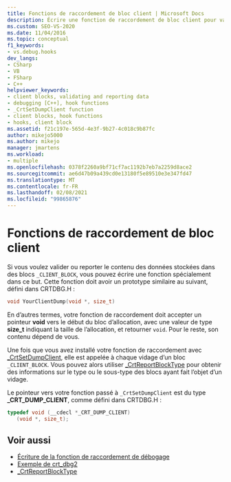 ```yaml
---
title: Fonctions de raccordement de bloc client | Microsoft Docs
description: Écrire une fonction de raccordement de bloc client pour valider ou signaler le contenu des données stockées dans des blocs _CLIENT_BLOCK.
ms.custom: SEO-VS-2020
ms.date: 11/04/2016
ms.topic: conceptual
f1_keywords:
- vs.debug.hooks
dev_langs:
- CSharp
- VB
- FSharp
- C++
helpviewer_keywords:
- client blocks, validating and reporting data
- debugging [C++], hook functions
- _CrtSetDumpClient function
- client blocks, hook functions
- hooks, client block
ms.assetid: f21c197e-565d-4e3f-9b27-4c018c9b87fc
author: mikejo5000
ms.author: mikejo
manager: jmartens
ms.workload:
- multiple
ms.openlocfilehash: 0378f2260a9bf71cf7ac1192b7eb7a2259d8ace2
ms.sourcegitcommit: ae6d47b09a439cd0e13180f5e89510e3e347fd47
ms.translationtype: MT
ms.contentlocale: fr-FR
ms.lasthandoff: 02/08/2021
ms.locfileid: "99865876"
---
```

# <a name="client-block-hook-functions"></a>Fonctions de raccordement de bloc client
Si vous voulez valider ou reporter le contenu des données stockées dans des blocs `_CLIENT_BLOCK`, vous pouvez écrire une fonction spécialement dans ce but. Cette fonction doit avoir un prototype similaire au suivant, défini dans CRTDBG.H :

```cpp
void YourClientDump(void *, size_t)
```

 En d’autres termes, votre fonction de raccordement doit accepter un pointeur **void** vers le début du bloc d’allocation, avec une valeur de type **size_t** indiquant la taille de l’allocation, et retourner `void`. Pour le reste, son contenu dépend de vous.

 Une fois que vous avez installé votre fonction de raccordement avec [_CrtSetDumpClient](/cpp/c-runtime-library/reference/crtsetdumpclient), elle est appelée à chaque vidage d’un bloc `_CLIENT_BLOCK`. Vous pouvez alors utiliser [_CrtReportBlockType](/cpp/c-runtime-library/reference/crtreportblocktype) pour obtenir des informations sur le type ou le sous-type des blocs ayant fait l’objet d’un vidage.

 Le pointeur vers votre fonction passé à `_CrtSetDumpClient` est du type **_CRT_DUMP_CLIENT**, comme défini dans CRTDBG.H :

```cpp
typedef void (__cdecl *_CRT_DUMP_CLIENT)
   (void *, size_t);
```

## <a name="see-also"></a>Voir aussi

- [Écriture de la fonction de raccordement de débogage](../debugger/debug-hook-function-writing.md)
- [Exemple de crt_dbg2](/previous-versions/b31tft51(v=vs.100))
- [_CrtReportBlockType](/cpp/c-runtime-library/reference/crtreportblocktype)